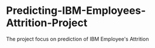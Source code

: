 # Predicting-IBM-Employees-Attrition-Project
The project focus on prediction of IBM Employee's Attrition
